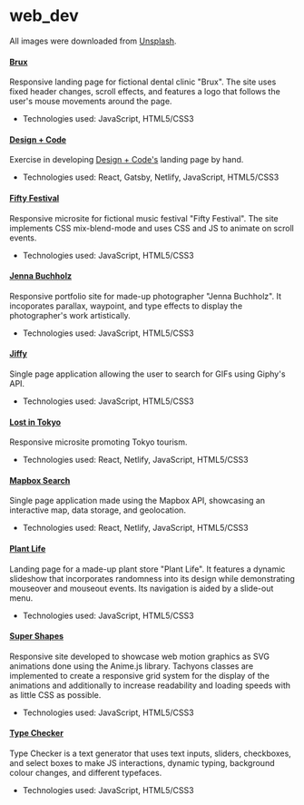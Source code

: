 # web_dev

All images were downloaded from [Unsplash](https://unsplash.com/).

#### [Brux](https://brux-107.superhi.hosting/)
Responsive landing page for fictional dental clinic "Brux". The site uses fixed header changes, scroll effects, and features a logo that follows the user's mouse movements around the page.
- Technologies used: JavaScript, HTML5/CSS3
 
#### [Design + Code](https://design-code3.netlify.app/)
Exercise in developing [Design + Code's](https://designcode.io/) landing page by hand.
  - Technologies used: React, Gatsby, Netlify, JavaScript, HTML5/CSS3

#### [Fifty Festival](https://fifty-festival-184.superhi.com/)
Responsive microsite for fictional music festival "Fifty Festival". The site implements CSS mix-blend-mode and uses CSS and JS to animate on scroll events.
  - Technologies used: JavaScript, HTML5/CSS3
    
#### [Jenna Buchholz](https://jenna-bulchholz.superhi.com/)
Responsive portfolio site for made-up photographer "Jenna Buchholz". It incoporates parallax, waypoint, and type effects to display the photographer's work artistically.
  - Technologies used: JavaScript, HTML5/CSS3
    
#### [Jiffy](https://jiffy-141.superhi.com/)
Single page application allowing the user to search for GIFs using Giphy's API.
  - Technologies used: JavaScript, HTML5/CSS3
    
#### [Lost in Tokyo](https://lost-in-tokyo-demo.netlify.app/)
Responsive microsite promoting Tokyo tourism. 
  - Technologies used: React, Netlify, JavaScript, HTML5/CSS3
    
#### [Mapbox Search](https://mapboxsearch.netlify.app/)
Single page application made using the Mapbox API, showcasing an interactive map, data storage, and geolocation.
- Technologies used: React, Netlify, JavaScript, HTML5/CSS3
  
#### [Plant Life](https://plant-life-478.superhi.com/)
Landing page for a made-up plant store "Plant Life". It features a dynamic slideshow that incorporates randomness into its design while demonstrating mouseover and mouseout events. Its navigation is aided by a slide-out menu.
- Technologies used: JavaScript, HTML5/CSS3

#### [Super Shapes](https://super-shapes-105.superhi.com/)
Responsive site developed to showcase web motion graphics as SVG animations done using the Anime.js library. Tachyons classes are implemented to create a responsive grid system for the display of the animations and additionally to increase readability and loading speeds with as little CSS as possible.
- Technologies used: JavaScript, HTML5/CSS3
 
#### [Type Checker](https://typechecker-7.superhi.com/)
Type Checker is a text generator that uses text inputs, sliders, checkboxes, and select boxes to make JS interactions, dynamic typing, background colour changes, and different typefaces.
- Technologies used: JavaScript, HTML5/CSS3

